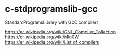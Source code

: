 # c-stdprogramslib-gcc
StandardProgramsLibrary with GCC compilers


https://en.wikipedia.org/wiki/GNU_Compiler_Collection
https://en.wikipedia.org/wiki/MinGW
https://en.wikipedia.org/wiki/List_of_compilers


